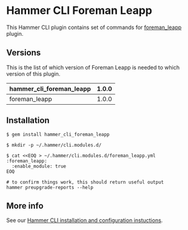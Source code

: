 # Hammer CLI Foreman Leapp

This Hammer CLI plugin contains set of commands for [foreman_leapp](
  https://github.com/oamg/foreman_leapp
) plugin.

## Versions

This is the list of which version of Foreman Leapp is needed to which version of this plugin.

| hammer_cli_foreman_leapp | 1.0.0 |
|--------------------------|-------|
|            foreman_leapp | 1.0.0 |

## Installation

    $ gem install hammer_cli_foreman_leapp

    $ mkdir -p ~/.hammer/cli.modules.d/

    $ cat <<EOQ > ~/.hammer/cli.modules.d/foreman_leapp.yml
    :foreman_leapp:
      :enable_module: true
    EOQ

    # to confirm things work, this should return useful output
    hammer preupgrade-reports --help

## More info

See our [Hammer CLI installation and configuration instuctions](
https://github.com/theforeman/hammer-cli/blob/master/doc/installation.md#installation).